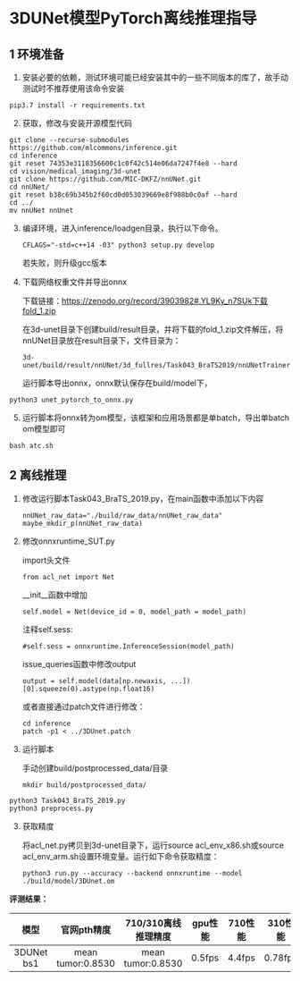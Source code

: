 # 3DUNet模型PyTorch离线推理指导

## 1 环境准备 

1. 安装必要的依赖，测试环境可能已经安装其中的一些不同版本的库了，故手动测试时不推荐使用该命令安装  

```
pip3.7 install -r requirements.txt  
```

2. 获取，修改与安装开源模型代码  

```
git clone --recurse-submodules https://github.com/mlcommons/inference.git
cd inference
git reset 74353e3118356600c1c0f42c514e06da7247f4e8 --hard
cd vision/medical_imaging/3d-unet
git clone https://github.com/MIC-DKFZ/nnUNet.git
cd nnUNet/
git reset b38c69b345b2f60cd0d053039669e8f988b0c0af --hard
cd ../
mv nnUNet nnUnet
```

3. 编译环境，进入inference/loadgen目录，执行以下命令。

   ```
   CFLAGS="-std=c++14 -03" python3 setup.py develop
   ```

   若失败，则升级gcc版本

4. 下载网络权重文件并导出onnx

   下载链接：https://zenodo.org/record/3903982#.YL9Ky_n7SUk下载fold_1.zip

   在3d-unet目录下创建build/result目录，并将下载的fold_1.zip文件解压，将nnUNet目录放在result目录下，文件目录为：

   ```
   3d-unet/build/result/nnUNet/3d_fullres/Task043_BraTS2019/nnUNetTrainerV2__nnUNetPlansv2.mlperf.1/
   ```

   运行脚本导出onnx，onnx默认保存在build/model下，

```
python3 unet_pytorch_to_onnx.py
```

5. 运行脚本将onnx转为om模型，该框架和应用场景都是单batch，导出单batch om模型即可

```
bash atc.sh
```

## 2 离线推理 

1. 修改运行脚本Task043_BraTS_2019.py，在main函数中添加以下内容

   ```
   nnUNet_raw_data="./build/raw_data/nnUNet_raw_data"
   maybe_mkdir_p(nnUNet_raw_data)
   ```
   
2. 修改onnxruntime_SUT.py

   import头文件

   ```
   from acl_net import Net 
   ```

   __init__函数中增加

   ```
   self.model = Net(device_id = 0, model_path = model_path)
   ```

   注释self.sess:

   ```
   #self.sess = onnxruntime.InferenceSession(model_path)
   ```

   issue_queries函数中修改output

   ```
   output = self.model(data[np.newaxis, ...])[0].squeeze(0).astype(np.float16)
   ```
   
   或者直接通过patch文件进行修改：
   
   ```
   cd inference
   patch -p1 < ../3DUnet.patch
   ```

3. 运行脚本

   手动创建build/postprocessed_data/目录

   ```
   mkdir build/postprocessed_data/
   ```

```
python3 Task043_BraTS_2019.py
python3 preprocess.py
```

3. 获取精度

   将acl_net.py拷贝到3d-unet目录下，运行source acl_env_x86.sh或source acl_env_arm.sh设置环境变量。运行如下命令获取精度：

   ```
   python3 run.py --accuracy --backend onnxruntime --model ./build/model/3DUnet.om
   ```

**评测结果：**   

|    模型    |    官网pth精度    | 710/310离线推理精度 | gpu性能 | 710性能 | 310性能 |
| :--------: | :---------------: | :-----------------: | :-----: | :-----: | ------- |
| 3DUNet bs1 | mean tumor:0.8530 |  mean tumor:0.8530  | 0.5fps  | 4.4fps  | 0.78fps |



